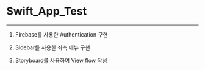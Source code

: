 # Swift_App_Test
---
1. Firebase를 사용한 Authentication 구현

2. Sidebar를 사용한 좌측 메뉴 구현

3. Storyboard를 사용하여 View flow 작성
